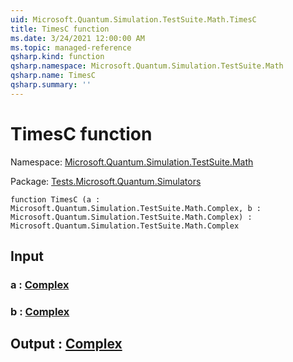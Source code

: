 ```yaml
---
uid: Microsoft.Quantum.Simulation.TestSuite.Math.TimesC
title: TimesC function
ms.date: 3/24/2021 12:00:00 AM
ms.topic: managed-reference
qsharp.kind: function
qsharp.namespace: Microsoft.Quantum.Simulation.TestSuite.Math
qsharp.name: TimesC
qsharp.summary: ''
---
```


# TimesC function

Namespace: [Microsoft.Quantum.Simulation.TestSuite.Math](xref:Microsoft.Quantum.Simulation.TestSuite.Math)

Package: [Tests.Microsoft.Quantum.Simulators](https://nuget.org/packages/Tests.Microsoft.Quantum.Simulators)




```qsharp
function TimesC (a : Microsoft.Quantum.Simulation.TestSuite.Math.Complex, b : Microsoft.Quantum.Simulation.TestSuite.Math.Complex) : Microsoft.Quantum.Simulation.TestSuite.Math.Complex
```


## Input

### a : [Complex](xref:Microsoft.Quantum.Simulation.TestSuite.Math.Complex)




### b : [Complex](xref:Microsoft.Quantum.Simulation.TestSuite.Math.Complex)





## Output : [Complex](xref:Microsoft.Quantum.Simulation.TestSuite.Math.Complex)

